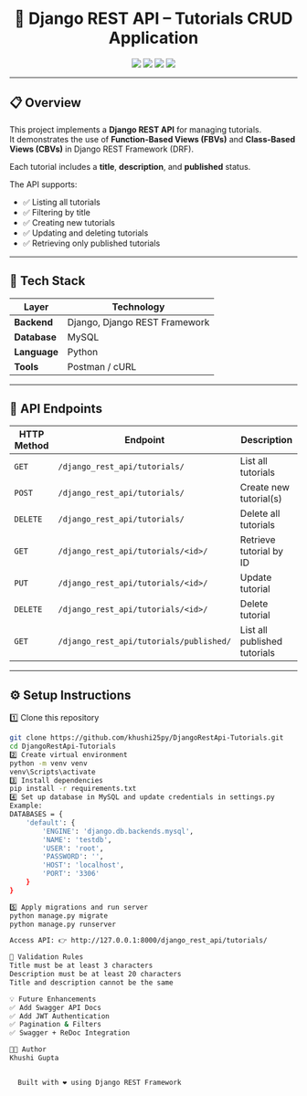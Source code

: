 <h1 align="center">📘 Django REST API – Tutorials CRUD Application</h1>

<p align="center">
  <img src="https://img.shields.io/badge/Python-3.11-blue?logo=python" />
  <img src="https://img.shields.io/badge/Django-REST%20Framework-red?logo=django" />
  <img src="https://img.shields.io/badge/MySQL-Database-orange?logo=mysql" />
  <img src="https://img.shields.io/badge/CRUD-Create--Read--Update--Delete-success" />
</p>

---

## 📋 Overview

This project implements a **Django REST API** for managing tutorials.  
It demonstrates the use of **Function-Based Views (FBVs)** and **Class-Based Views (CBVs)** in Django REST Framework (DRF).  

Each tutorial includes a **title**, **description**, and **published** status.

The API supports:
- ✅ Listing all tutorials
- ✅ Filtering by title
- ✅ Creating new tutorials
- ✅ Updating and deleting tutorials
- ✅ Retrieving only published tutorials

---

## 🧩 Tech Stack

| Layer | Technology |
|-------|-------------|
| **Backend** | Django, Django REST Framework |
| **Database** | MySQL |
| **Language** | Python |
| **Tools** | Postman / cURL |

---

## 🚀 API Endpoints

| HTTP Method | Endpoint | Description |
|--------------|-----------|--------------|
| `GET` | `/django_rest_api/tutorials/` | List all tutorials |
| `POST` | `/django_rest_api/tutorials/` | Create new tutorial(s) |
| `DELETE` | `/django_rest_api/tutorials/` | Delete all tutorials |
| `GET` | `/django_rest_api/tutorials/<id>/` | Retrieve tutorial by ID |
| `PUT` | `/django_rest_api/tutorials/<id>/` | Update tutorial |
| `DELETE` | `/django_rest_api/tutorials/<id>/` | Delete tutorial |
| `GET` | `/django_rest_api/tutorials/published/` | List all published tutorials |

---

## ⚙️ Setup Instructions

1️⃣ Clone this repository  
```bash
git clone https://github.com/khushi25py/DjangoRestApi-Tutorials.git
cd DjangoRestApi-Tutorials
2️⃣ Create virtual environment
python -m venv venv
venv\Scripts\activate
3️⃣ Install dependencies
pip install -r requirements.txt
4️⃣ Set up database in MySQL and update credentials in settings.py
Example:
DATABASES = {
    'default': {
        'ENGINE': 'django.db.backends.mysql',
        'NAME': 'testdb',
        'USER': 'root',
        'PASSWORD': '',
        'HOST': 'localhost',
        'PORT': '3306'
    }
}

5️⃣ Apply migrations and run server
python manage.py migrate
python manage.py runserver

Access API: 👉 http://127.0.0.1:8000/django_rest_api/tutorials/

🧠 Validation Rules
Title must be at least 3 characters
Description must be at least 20 characters
Title and description cannot be the same

💡 Future Enhancements
✅ Add Swagger API Docs
✅ Add JWT Authentication
✅ Pagination & Filters
✅ Swagger + ReDoc Integration

👩‍💻 Author
Khushi Gupta


  Built with ❤️ using Django REST Framework


